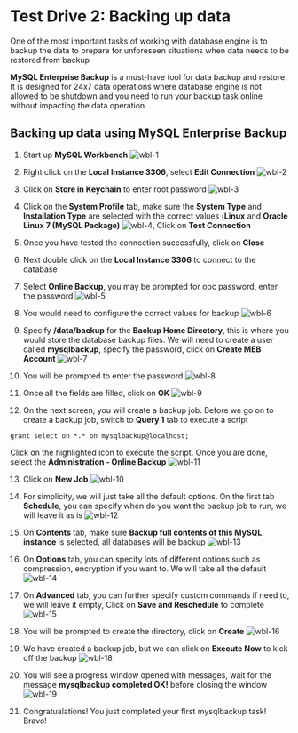# Test Drive 2: Backing up data

One of the most important tasks of working with database engine is to backup the data to prepare for unforeseen situations when data needs to be restored from backup

**MySQL Enterprise Backup** is a must-have tool for data backup and restore. It is designed for 24x7 data operations where database engine is not allowed to be shutdown and you need to run your backup task online without impacting the data operation

## Backing up data using MySQL Enterprise Backup

1. Start up **MySQL Workbench**
![wbl-1](img/wbl-1.png)

2. Right click on the **Local Instance 3306**, select **Edit Connection**
![wbl-2](img/wbl-2.png)

3. Click on **Store in Keychain** to enter root password
![wbl-3](img/wbl-3.png)

4. Click on the **System Profile** tab, make sure the **System Type** and **Installation Type** are selected with the correct values (**Linux** and **Oracle Linux 7 (MySQL Package)**
![wbl-4](img/wbl-4.png), Click on **Test Connection**

5. Once you have tested the connection successfully, click on **Close**

6. Next double click on the **Local Instance 3306** to connect to the database

7. Select **Online Backup**, you may be prompted for opc password, enter the password
![wbl-5](img/wbl-5.png)

8. You would need to configure the correct values for backup
![wbl-6](img/wbl-6.png)

9. Specify **/data/backup** for the **Backup Home Directory**, this is where you would store the database backup files. We will need to create a user called **mysqlbackup**, specify the password, click on **Create MEB Account**
![wbl-7](img/wbl-7.png)

10. You will be prompted to enter the password
![wbl-8](img/wbl-8.png)

11. Once all the fields are filled, click on **OK**
![wbl-9](img/wbl-9.png)

12. On the next screen, you will create a backup job. Before we go on to create a backup job, switch to **Query 1** tab to execute a script
```
grant select on *.* on mysqlbackup@localhost;
```
Click on the highlighted icon to execute the script. Once you are done, select the **Administration - Online Backup**
![wbl-11](img/wbl-11.png)

13. Click on **New Job**
![wbl-10](img/wbl-10.png)

14. For simplicity, we will just take all the default options. On the first tab **Schedule**, you can specify when do you want the backup job to run, we will leave it as is
![wbl-12](img/wbl-12.png)

15. On **Contents** tab, make sure **Backup full contents of this MySQL instance** is selected, all databases will be backup
![wbl-13](img/wbl-13.png)

16. On **Options** tab, you can specify lots of different options such as compression, encryption if you want to. We will take all the default
![wbl-14](img/wbl-14.png)

17. On **Advanced** tab, you can further specify custom commands if need to, we will leave it empty, Click on **Save and Reschedule** to complete
![wbl-15](img/wbl-15.png)

18. You will be prompted to create the directory, click on **Create**
![wbl-16](img/wbl-16.png)

19. We have created a backup job, but we can click on **Execute Now** to kick off the backup
![wbl-18](img/wbl-18.png)

20. You will see a progress window opened with messages, wait for the message **mysqlbackup completed OK!** before closing the window
![wbl-19](img/wbl-19.png)

21. Congratualations! You just completed your first mysqlbackup task! Bravo!

